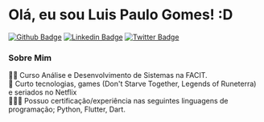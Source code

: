 # Olá, eu sou Luis Paulo Gomes! :D

[![Github Badge](https://img.shields.io/badge/-Github-000?style=flat-square&logo=Github&logoColor=white&link=https://github.com/fagnerpsantos)](https://github.com/luispaulog)
[![Linkedin Badge](https://img.shields.io/badge/-LinkedIn-blue?style=flat-square&logo=Linkedin&logoColor=white&link=https://www.linkedin.com/in/luispaulogomes/)](https://www.linkedin.com/in/luispaulogomes/)
[![Twitter Badge](https://img.shields.io/badge/-Twitter-1ca0f1?style=flat-square&labelColor=1ca0f1&logo=twitter&logoColor=white&link=https://twitter.com/LPGomes_Oficial)](https://twitter.com/LPGomes_Oficial)

### Sobre Mim
👨‍🎓 Curso Análise e Desenvolvimento de Sistemas na FACIT. 
<br/>💬 Curto tecnologias, games (Don't Starve Together, Legends of Runeterra) e seriados no Netflix
<br/>👨🏼‍🏫 Possuo certificação/experiência nas seguintes linguagens de programação; Python, Flutter, Dart.
